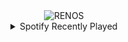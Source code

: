 <div align="center">
<picture>
    <source media="(prefers-color-scheme: dark)" srcset="https://i.ibb.co/SdM4f9b/output-gif.gif">
    <source media="(prefers-color-scheme: light)" srcset="https://i.ibb.co/SdM4f9b/output-gif.gif">
    <img alt="RENOS" src="https://i.ibb.co/SdM4f9b/output-gif.gif">
</picture>
<details>
<summary>Spotify Recently Played</summary>
<img src="https://spotify-recently-played-readme.vercel.app/api?user=31d6d6zerc5ct6kck32na2ozsqf4&unique=1&width=400" alt="Spotify" />
</details>
</div>

<!-- Image deletion URL: https://ibb.co/yYZc4bt/f8127c13d236ba45b3b5675bc0a1a956 -->